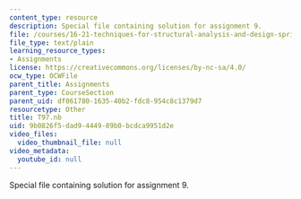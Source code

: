 ```yaml
---
content_type: resource
description: Special file containing solution for assignment 9.
file: /courses/16-21-techniques-for-structural-analysis-and-design-spring-2005/9b0826f5dad9444989b0bcdca9951d2e_T97.nb
file_type: text/plain
learning_resource_types:
- Assignments
license: https://creativecommons.org/licenses/by-nc-sa/4.0/
ocw_type: OCWFile
parent_title: Assignments
parent_type: CourseSection
parent_uid: df061780-1635-40b2-fdc8-954c8c1379d7
resourcetype: Other
title: T97.nb
uid: 9b0826f5-dad9-4449-89b0-bcdca9951d2e
video_files:
  video_thumbnail_file: null
video_metadata:
  youtube_id: null
---
```

Special file containing solution for assignment 9.
